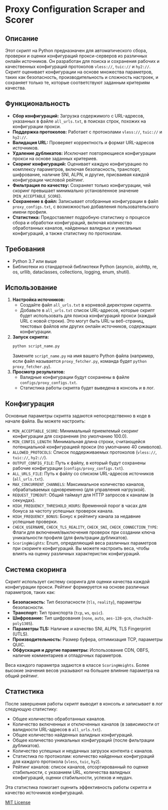 # Proxy Configuration Scraper and Scorer

## Описание

Этот скрипт на Python предназначен для автоматического сбора, проверки и оценки конфигураций прокси-серверов из различных онлайн источников. Он разработан для поиска и сохранения рабочих и качественных конфигураций протоколов `vless://`, `tuic://` и `hy2://`. Скрипт оценивает конфигурации на основе множества параметров, таких как безопасность, производительность и сложность настроек, и сохраняет только те, которые соответствуют заданным критериям качества.

## Функциональность

*   **Сбор конфигураций:** Загрузка содержимого с URL-адресов, указанных в файле `all_urls.txt`, в поисках строк, похожих на конфигурации прокси.
*   **Поддержка протоколов:** Работает с протоколами `vless://`, `tuic://` и `hy2://`.
*   **Валидация URL:** Проверяет корректность и формат URL-адресов источников.
*   **Удаление дубликатов:** Исключает повторяющиеся конфигурации прокси на основе заданных критериев.
*   **Скоринг конфигураций:** Оценивает каждую конфигурацию по комплексу параметров, включая безопасность, транспорт, шифрование, наличие SNI, ALPN, и другие, присваивая каждой конфигурации числовой рейтинг.
*   **Фильтрация по качеству:** Сохраняет только конфигурации, чей скоринг превышает минимально установленное значение (`MIN_ACCEPTABLE_SCORE`).
*   **Сохранение в файл:** Записывает отобранные конфигурации в файл `proxy_configs.txt`, с возможностью добавления пользовательского имени профиля.
*   **Статистика:** Предоставляет подробную статистику о процессе сбора и обработки конфигураций, включая количество обработанных каналов, найденных валидных и уникальных конфигураций, а также статистику по протоколам.

## Требования

*   Python 3.7 или выше
*   Библиотеки из стандартной библиотеки Python (asyncio, aiohttp, re, os, urllib, dataclasses, collections, logging, enum, shutil).

## Использование

1.  **Настройка источников:**
    *   Создайте файл `all_urls.txt` в корневой директории скрипта.
    *   Добавьте в `all_urls.txt` список URL-адресов, которые скрипт будет использовать для поиска конфигураций прокси (каждый URL с новой строки). Это могут быть URL-ы веб-страниц, текстовых файлов или других онлайн источников, содержащих конфигурации.
2.  **Запуск скрипта:**
    ```bash
    python script_name.py
    ```
    Замените `script_name.py` на имя вашего Python файла (например, если файл называется `proxy_fetcher.py`, команда будет `python proxy_fetcher.py`).
3.  **Просмотр результатов:**
    *   Валидные конфигурации будут сохранены в файле `configs/proxy_configs.txt`.
    *   Статистика работы скрипта будет выведена в консоль и в лог.

## Конфигурация

Основные параметры скрипта задаются непосредственно в коде в начале файла. Вы можете настроить:

*   `MIN_ACCEPTABLE_SCORE`: Минимальный приемлемый скоринг конфигурации для сохранения (по умолчанию 100.0).
*   `MIN_CONFIG_LENGTH`: Минимальная длина строки, считающейся потенциальной конфигурацией прокси (по умолчанию 40 символов).
*   `ALLOWED_PROTOCOLS`: Список поддерживаемых протоколов (`vless://`, `tuic://`, `hy2://`).
*   `OUTPUT_CONFIG_FILE`: Путь к файлу, в который будут сохранены рабочие конфигурации (`configs/proxy_configs.txt`).
*   `ALL_URLS_FILE`: Путь к файлу со списком URL-адресов источников (`all_urls.txt`).
*   `MAX_CONCURRENT_CHANNELS`: Максимальное количество каналов, обрабатываемых одновременно (для управления нагрузкой).
*   `REQUEST_TIMEOUT`: Общий таймаут для HTTP запросов к каналам (в секундах).
*   `HIGH_FREQUENCY_THRESHOLD_HOURS`: Временной порог в часах для бонуса за частоту успешных проверок канала.
*   `HIGH_FREQUENCY_BONUS`: Бонус к рейтингу канала за недавние успешные проверки.
*   `CHECK_USERNAME`, `CHECK_TLS_REALITY`, `CHECK_SNI`, `CHECK_CONNECTION_TYPE`: Флаги для включения/выключения проверок при создании ключа уникальности профиля (для фильтрации дубликатов).
*   `ScoringWeights`: Enum, определяющий веса различных параметров при скоринге конфигураций. Вы можете настроить веса, чтобы влиять на оценку различных характеристик конфигураций.

## Система скоринга

Скрипт использует систему скоринга для оценки качества каждой конфигурации прокси. Рейтинг формируется на основе различных параметров, таких как:

*   **Безопасность:** Тип безопасности (`tls`, `reality`), параметры безопасности.
*   **Транспорт:** Тип транспорта (`tcp`, `ws`, `quic`).
*   **Шифрование:** Тип шифрования (`none`, `auto`, `aes-128-gcm`, `chacha20-poly1305`).
*   **Параметры TLS:** Наличие и качество SNI, ALPN, TLS Fingerprint (UTLS).
*   **Производительность:** Размер буфера, оптимизация TCP, параметры QUIC.
*   **Обфускация и другие параметры:** Использование CDN, OBFS, наличие комментариев и отладочных параметров.

Веса каждого параметра задаются в классе `ScoringWeights`. Более высокие значения весов указывают на большее влияние параметра на общий рейтинг.

## Статистика

После завершения работы скрипт выводит в консоль и записывает в лог следующую статистику:

*   Общее количество обработанных каналов.
*   Количество включенных и отключенных каналов (в зависимости от валидности URL-адресов в `all_urls.txt`).
*   Общее количество найденных валидных конфигураций.
*   Общее количество уникальных конфигураций (после фильтрации дубликатов).
*   Количество успешных и неудачных загрузок контента с каналов.
*   Статистика по протоколам: количество найденных конфигураций для каждого протокола (`vless`, `tuic`, `hy2`).
*   Рейтинг каналов: список каналов, отсортированный по оценке стабильности, с указанием URL, количества валидных конфигураций, оценки стабильности, успехов и неудач.

Эта статистика помогает оценить эффективность работы скрипта и качество источников конфигураций.

[MIT License](https://rem.mit-license.org/)
